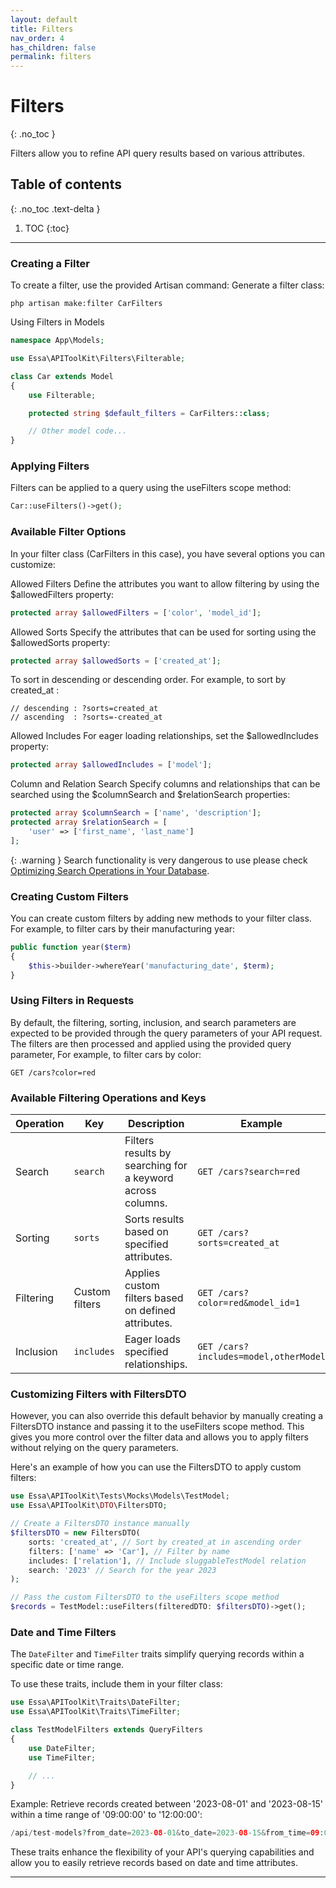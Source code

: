 ```yaml
---
layout: default
title: Filters
nav_order: 4
has_children: false
permalink: filters
---
```

# Filters
{: .no_toc }

Filters allow you to refine API query results based on various attributes.

## Table of contents
{: .no_toc .text-delta }

1. TOC
{:toc}

---

### Creating a Filter

To create a filter, use the provided Artisan command:
Generate a filter class:
```
php artisan make:filter CarFilters
```
Using Filters in Models
```php
namespace App\Models;

use Essa\APIToolKit\Filters\Filterable;

class Car extends Model
{
    use Filterable;

    protected string $default_filters = CarFilters::class;

    // Other model code...
}

```
### Applying Filters
Filters can be applied to a query using the useFilters scope method:
```php
Car::useFilters()->get();
```
### Available Filter Options
In your filter class (CarFilters in this case), you have several options you can customize:

Allowed Filters
Define the attributes you want to allow filtering by using the $allowedFilters property:
```php
protected array $allowedFilters = ['color', 'model_id'];
```
Allowed Sorts
Specify the attributes that can be used for sorting using the $allowedSorts property:
```php
protected array $allowedSorts = ['created_at'];
```
To sort in descending or descending order. For example, to sort by created_at :
```
// descending : ?sorts=created_at
// ascending  : ?sorts=-created_at
```
Allowed Includes
For eager loading relationships, set the $allowedIncludes property:
```php
protected array $allowedIncludes = ['model'];
```
Column and Relation Search
Specify columns and relationships that can be searched using the $columnSearch and $relationSearch properties:
```php
protected array $columnSearch = ['name', 'description'];
protected array $relationSearch = [
    'user' => ['first_name', 'last_name']
];
```

{: .warning }
Search functionality is very dangerous to use please check [Optimizing Search Operations in Your Database](https://laravelapitoolkit.com/general-tips#optimizing-search-operations-in-your-database).

### Creating Custom Filters
You can create custom filters by adding new methods to your filter class. For example, to filter cars by their manufacturing year:
```php
public function year($term)
{
    $this->builder->whereYear('manufacturing_date', $term);
}
```
### Using Filters in Requests
By default, the filtering, sorting, inclusion, and search parameters are expected to be provided through the query parameters of your API request. The filters are then processed and applied using the provided query parameter, For example, to filter cars by color:
```
GET /cars?color=red
```
### Available Filtering Operations and Keys

| Operation      | Key            | Description                                                   | Example                                     |
|----------------|----------------|---------------------------------------------------------------|---------------------------------------------|
| Search         | `search`       | Filters results by searching for a keyword across columns.    | `GET /cars?search=red`                      |
| Sorting        | `sorts`        | Sorts results based on specified attributes.                  | `GET /cars?sorts=created_at`                |
| Filtering      | Custom filters | Applies custom filters based on defined attributes.           | `GET /cars?color=red&model_id=1`            |
| Inclusion      | `includes`     | Eager loads specified relationships.                          | `GET /cars?includes=model,otherModel`                  |


### Customizing Filters with FiltersDTO
However, you can also override this default behavior by manually creating a FiltersDTO instance and passing it to the useFilters scope method. This gives you more control over the filter data and allows you to apply filters without relying on the query parameters.

Here's an example of how you can use the FiltersDTO to apply custom filters:
```php
use Essa\APIToolKit\Tests\Mocks\Models\TestModel;
use Essa\APIToolKit\DTO\FiltersDTO;

// Create a FiltersDTO instance manually
$filtersDTO = new FiltersDTO(
    sorts: 'created_at', // Sort by created_at in ascending order
    filters: ['name' => 'Car'], // Filter by name
    includes: ['relation'], // Include sluggableTestModel relation
    search: '2023' // Search for the year 2023
);

// Pass the custom FiltersDTO to the useFilters scope method
$records = TestModel::useFilters(filteredDTO: $filtersDTO)->get();

```
### Date and Time Filters

The `DateFilter` and `TimeFilter` traits simplify querying records within a specific date or time range.

To use these traits, include them in your filter class:

```php
use Essa\APIToolKit\Traits\DateFilter;
use Essa\APIToolKit\Traits\TimeFilter;

class TestModelFilters extends QueryFilters
{
    use DateFilter;
    use TimeFilter;

    // ... 
}
```
Example: Retrieve records created between '2023-08-01' and '2023-08-15' within a time range of '09:00:00' to '12:00:00':
```php 
/api/test-models?from_date=2023-08-01&to_date=2023-08-15&from_time=09:00:00&to_time=12:00:00
```
These traits enhance the flexibility of your API's querying capabilities and allow you to easily retrieve records based on date and time attributes.

----

[^1]: [It can take up to 10 minutes for changes to your site to publish after you push the changes to GitHub](https://docs.github.com/en/pages/setting-up-a-github-pages-site-with-jekyll/creating-a-github-pages-site-with-jekyll#creating-your-site).
